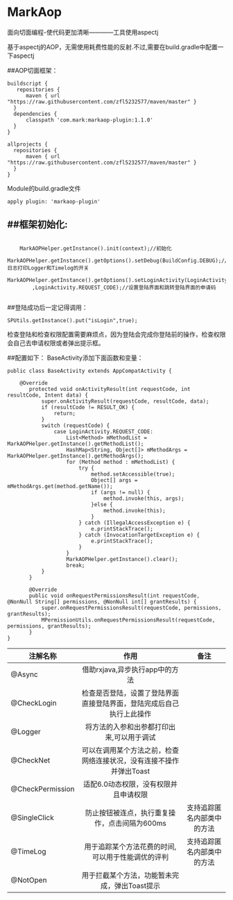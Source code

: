 # MarkAop
面向切面编程-使代码更加清晰————工具使用aspectj

基于aspectj的AOP，无需使用耗费性能的反射.不过,需要在build.gradle中配置一下aspectj
  
##AOP切面框架：

    buildscript {
       repositories {
          maven { url "https://raw.githubusercontent.com/zfl5232577/maven/master" }
      }
      dependencies {
          classpath 'com.mark:markaop-plugin:1.1.0'
      }
    }
    
    allprojects {
      repositories {
          maven { url "https://raw.githubusercontent.com/zfl5232577/maven/master" }
      }
    }
    
Module的build.gradle文件

    apply plugin: 'markaop-plugin'
    
##框架初始化:
---
```Java在Appliction的onCreate

	MarkAOPHelper.getInstance().init(context);//初始化
  	MarkAOPHelper.getInstance().getOptions().setDebug(BuildConfig.DEBUG);//日志打印Logger和Timelog的开关
  	MarkAOPHelper.getInstance().getOptions().setLoginActivity(LoginActivity.class
		,LoginActivity.REQUEST_CODE);//设置登陆界面和跳转登陆界面的申请码
  
```

##登陆成功后一定记得调用：

    SPUtils.getInstance().put("isLogin",true);

检查登陆和检查权限配置需要麻烦点，因为登陆会完成你登陆前的操作，检查权限会自己去申请权限或者弹出提示框。

##配置如下：
BaseActivity添加下面函数和变量：

	
	
	public class BaseActivity extends AppCompatActivity {

	    @Override
           protected void onActivityResult(int requestCode, int resultCode, Intent data) {
               super.onActivityResult(requestCode, resultCode, data);
               if (resultCode != RESULT_OK) {
                   return;
               }
               switch (requestCode) {
                   case LoginActivity.REQUEST_CODE:
                       List<Method> mMethodList = MarkAOPHelper.getInstance().getMethodList();
                       HashMap<String, Object[]> mMethodArgs = MarkAOPHelper.getInstance().getMethodArgs();
                       for (Method method : mMethodList) {
                           try {
                               method.setAccessible(true);
                               Object[] args = mMethodArgs.get(method.getName());
                               if (args != null) {
                                   method.invoke(this, args);
                               }else {
                                   method.invoke(this);
                               }
                           } catch (IllegalAccessException e) {
                               e.printStackTrace();
                           } catch (InvocationTargetException e) {
                               e.printStackTrace();
                           }
                       }
                       MarkAOPHelper.getInstance().clear();
                       break;
               }
           }

           @Override
           public void onRequestPermissionsResult(int requestCode, @NonNull String[] permissions, @NonNull int[] grantResults) {
               super.onRequestPermissionsResult(requestCode, permissions, grantResults);
               MPermissionUtils.onRequestPermissionsResult(requestCode, permissions, grantResults);
           }
	}


| 注解名称         | 作用          | 备注          |
| -------------   |:-------------:| :-------------:|
| @Async          |借助rxjava,异步执行app中的方法|       |
| @CheckLogin     |检查是否登陆，设置了登陆界面直接登陆界面，登陆完成后自己执行上此操作|
| @Logger         |将方法的入参和出参都打印出来,可以用于调试|       |
| @CheckNet       |可以在调用某个方法之前，检查网络连接状况，没有连接不操作并弹出Toast|
| @CheckPermission|适配6.0动态权限，没有权限并且申请权限|
| @SingleClick    |防止按钮被连点，执行重复操作，点击间隔为600ms|支持追踪匿名内部类中的方法    |
| @TimeLog        |用于追踪某个方法花费的时间,可以用于性能调优的评判|支持追踪匿名内部类中的方法       |
| @NotOpen        |用于拦截某个方法，功能暂未完成，弹出Toast提示      |
  
  

